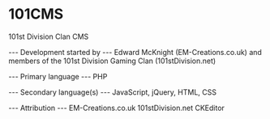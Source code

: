 101CMS
======

101st Division Clan CMS

--- Development started by --- 
Edward McKnight (EM-Creations.co.uk) and members of the 101st Division Gaming Clan (101stDivision.net)

--- Primary language --- 
PHP

--- Secondary language(s) ---
JavaScript, jQuery, HTML, CSS

--- Attribution ---
EM-Creations.co.uk
101stDivision.net
CKEditor

